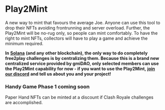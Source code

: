 # Play2Mint

A new way to mint that favours the average Joe. Anyone can use this tool to drop their NFTs avoiding frontrunning and server overload. Further, the Play2Mint will be no-rug only, so people can mint comfortably. To have the right to mint NFTs, collectors will have to play a game and achieve the minimum required.

**In** [**Solana**](https://solana.com) **(and any other blockchain), the only way to do completely free2play challenges is by centralizing them. Because this is a brand new centralized service provided by gmiDAO, only selected members can use the Play2Mint capability for now - if you want to use the Play2Mint,** [**join our discord**](https://discord.gg/rAnhpNqQmq) **and tell us about you and your project!**

### Handy Game Phase 1 coming soon

Paper Hand NFTs can be minted at a discount if Clash Royale challenges are accomplished.

